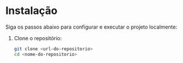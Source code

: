 # Instalação

Siga os passos abaixo para configurar e executar o projeto localmente:

1. Clone o repositório:
   ```bash
   git clone <url-do-repositorio>
   cd <nome-do-repositorio>